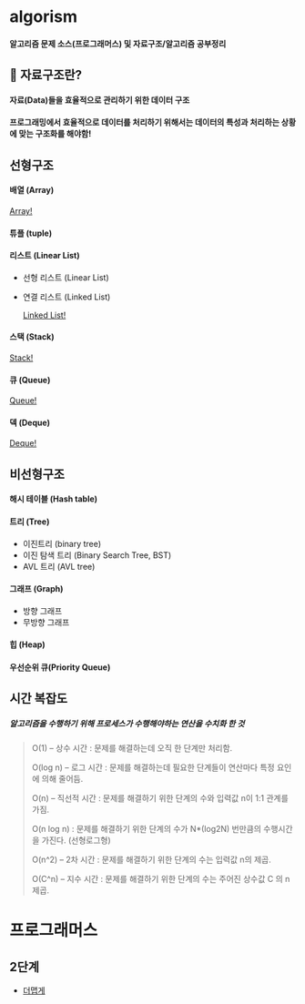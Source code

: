 # algorism
#### 알고리즘 문제 소스(프로그래머스) 및 자료구조/알고리즘 공부정리

## 🤷 자료구조란? 
#### 자료(Data)들을 효율적으로 관리하기 위한 데이터 구조
#### 프로그래밍에서 효율적으로 데이터를 처리하기 위해서는 데이터의 특성과 처리하는 상황에 맞는 구조화를 해야함!
## 선형구조 
#### 배열 (Array)

[Array!](./자료구조/array.md)

#### 튜플 (tuple)
#### 리스트 (Linear List)
- 선형 리스트 (Linear List)

- 연결 리스트 (Linked List)

  [Linked List!](./자료구조/linked_list.md)

#### 스택 (Stack)
[Stack!](./자료구조/stack.md)

#### 큐 (Queue)

[Queue!](./자료구조/queue.md)

#### 덱 (Deque)

[Deque!](./자료구조/deque.md)

## 비선형구조
#### 해시 테이블 (Hash table)
#### 트리 (Tree)
   - 이진트리 (binary tree)
   - 이진 탐색 트리 (Binary Search Tree, BST)
   - AVL 트리 (AVL tree)
#### 그래프 (Graph)
   - 방향 그래프
   - 무방향 그래프
#### 힙 (Heap)
#### 우선순위 큐(Priority Queue)



## 시간 복잡도

##### 알고리즘을 수행하기 위해 프로세스가 수행해야하는 연산을 수치화 한 것



> O(1) – 상수 시간 : 문제를 해결하는데 오직 한 단계만 처리함.
>
> O(log n) – 로그 시간 : 문제를 해결하는데 필요한 단계들이 연산마다 특정 요인에 의해 줄어듬. 
>
> O(n) – 직선적 시간 : 문제를 해결하기 위한 단계의 수와 입력값 n이 1:1 관계를 가짐. 
>
> O(n log n) : 문제를 해결하기 위한 단계의 수가 N*(log2N) 번만큼의 수행시간을 가진다. (선형로그형) 
>
> O(n^2) – 2차 시간 : 문제를 해결하기 위한 단계의 수는 입력값 n의 제곱. 
>
> O(C^n) – 지수 시간 : 문제를 해결하기 위한 단계의 수는 주어진 상수값 C 의 n 제곱.


# 프로그래머스 

## 2단계

- [더맵게](./프로그래머스/2단계/더맵게.md)
